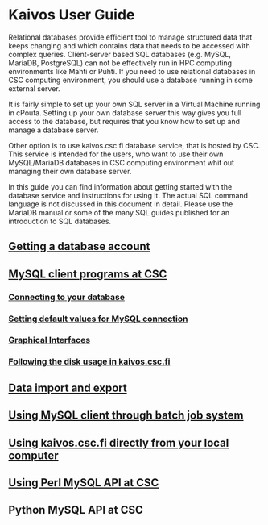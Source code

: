 # Kaivos User Guide #

Relational databases provide efficient tool to manage structured data that keeps changing and which contains data that needs to be accessed with complex queries. Client-server based SQL databases (e.g. MySQL, MariaDB, PostgreSQL) can not be effectively run in HPC computing environments like Mahti or Puhti. If you need to use relational databases in CSC computing environment, you should use a database running in some external server.

It is fairly simple to set up your own SQL server in a Virtual Machine running in cPouta. Setting up your own database server this way gives you full access to the database, but requires that you know how to set up and manage a database server.

Other option is to use kaivos.csc.fi database service, that is hosted by CSC. This service is intended for the users, who want to use their own MySQL/MariaDB databases in CSC computing environment whit out managing their own database server.

In this guide you can find information about getting started with the database service and instructions for using it. The actual SQL command language is not discussed in this document in detail. Please use the MariaDB manual or some of the many SQL guides published for an introduction to SQL databases.

 
## [Getting a database account](kaivos-account.md)

 
## [MySQL client programs at CSC](kaivos_client_in_puhti.md)
### [Connecting to your database](kaivos_client_in_puhti.md#21-connecting-your-database)
### [Setting default values for MySQL connection](kaivos_client_in_puhti.md#22-setting-default-values-for-mysql-connection)
### [Graphical Interfaces](kaivos_client_in_puhti.md#23-graphical-interfaces)
### [Following the disk usage in kaivos.csc.fi](kaivos_client_in_puhti.md#24-following-the-disk-usage-in-kaivoscscfi)
 
## [Data import and export](kaivos_import.md)
 
## [Using MySQL client through batch job system](kaivos_batch_job.md)
 
## [Using kaivos.csc.fi directly from your local computer](kaivos_remote.md)
 
## [Using Perl MySQL API at CSC](kaivos_perl.md)

## Python MySQL API at CSC
